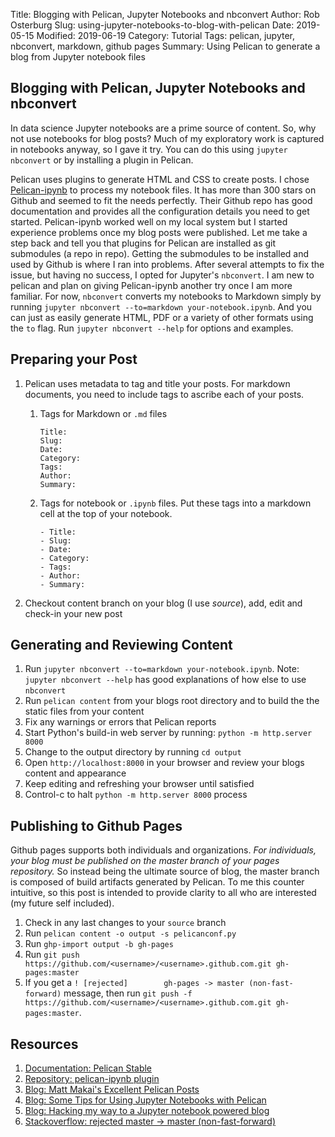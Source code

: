 Title: Blogging with Pelican, Jupyter Notebooks and nbconvert
Author: Rob Osterburg
Slug: using-jupyter-notebooks-to-blog-with-pelican
Date: 2019-05-15
Modified: 2019-06-19
Category: Tutorial
Tags: pelican, jupyter, nbconvert, markdown, github pages
Summary: Using Pelican to generate a blog from Jupyter notebook files

## Blogging with Pelican, Jupyter Notebooks and nbconvert

In data science Jupyter notebooks are a prime source of content.  So, why not use notebooks for blog posts?  Much of my exploratory work is captured in notebooks anyway, so I gave it try.  You can do this using `jupyter nbconvert` or by installing a plugin in Pelican.  

Pelican uses plugins to generate HTML and CSS to create posts.  I chose [Pelican-ipynb](https://github.com/danielfrg/pelican-ipynb) to process my notebook files.  It has more than 300 stars on Github and seemed to fit the needs perfectly.  Their Github repo has good documentation and provides all the configuration details you need to get started.  Pelican-ipynb worked well on my local system but I started experience problems once my blog posts were published.  Let me take a step back and tell you that plugins for Pelican are installed as git submodules (a repo in repo).  Getting the submodules to be installed and used by Github is where I ran into problems.  After several attempts to fix the issue, but having no success, I opted for Jupyter's `nbconvert`.  I am new to pelican and plan on giving Pelican-ipynb another try once I am more familiar.  For now, `nbconvert` converts my notebooks to Markdown simply by running `jupyter nbconvert --to=markdown your-notebook.ipynb`.  And you can just as easily generate HTML, PDF or a variety of other formats using the `to` flag.  Run `jupyter nbconvert --help` for options and examples.

## Preparing your Post

1. Pelican uses metadata to tag and title your posts.  For markdown documents, you need to include tags to ascribe each of your posts.   

   1. Tags for Markdown or `.md` files

        ```text
        Title:
        Slug:
        Date:
        Category:
        Tags:
        Author:
        Summary:
        ```

   2. Tags for notebook or `.ipynb` files.  Put these tags into a markdown cell at the top of your notebook.
   
        ```text
        - Title:
        - Slug:
        - Date:
        - Category:
        - Tags:
        - Author:
        - Summary:
        ```


2. Checkout content branch on your blog (I use _source_), add, edit and check-in your new post

## Generating and Reviewing Content

1. Run `jupyter nbconvert --to=markdown your-notebook.ipynb`.  Note: `jupyter nbconvert --help` has good explanations of how else to use `nbconvert` 
1. Run `pelican content` from your blogs root directory and to build the the static files from your content
1. Fix any warnings or errors that Pelican reports  
1. Start Python's build-in web server by running: `python -m http.server 8000`
1. Change to the output directory by running `cd output`
1. Open `http://localhost:8000` in your browser and review your blogs content and appearance
1. Keep editing and refreshing your browser until satisfied
1. Control-c to halt `python -m http.server 8000` process

## Publishing to Github Pages

Github pages supports both individuals and organizations.  *For individuals, your blog must be published on the master branch of your pages repository.*  So instead being the ultimate source of blog, the master branch is composed of build artifacts generated by Pelican.  To me this counter intuitive, so this post is intended to provide clarity to all who are interested (my future self included).

1. Check in any last changes to your `source` branch
2. Run `pelican content -o output -s pelicanconf.py`
3. Run `ghp-import output -b gh-pages`
4. Run `git push https://github.com/<username>/<username>.github.com.git gh-pages:master`
5. If you get a `! [rejected]        gh-pages -> master (non-fast-forward)` message, then run `git push -f https://github.com/<username>/<username>.github.com.git gh-pages:master`.

## Resources

1. [Documentation: Pelican Stable](https://docs.getpelican.com/en/stable/index.html)
1. [Repository: pelican-ipynb plugin]([pelican-ipynb](https://github.com/danielfrg/pelican-ipynb))
1. [Blog: Matt Makai's Excellent Pelican Posts](https://www.fullstackpython.com/pelican.html)
1. [Blog: Some Tips for Using Jupyter Notebooks with Pelican](https://pmbaumgartner.github.io/blog/jupyter-notebooks-for-pelican/)
1. [Blog: Hacking my way to a Jupyter notebook powered blog](https://nipunbatra.github.io/blog/2017/Jupyter-powered-blog.html)
1. [Stackoverflow: rejected master -> master (non-fast-forward)](https://stackoverflow.com/questions/11696295/rejected-master-master-non-fast-forward)
